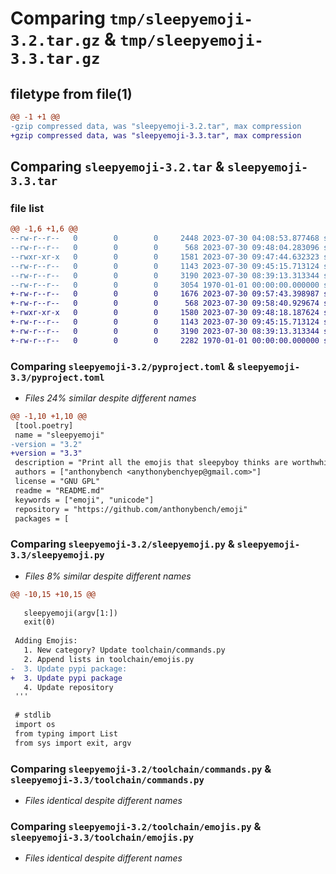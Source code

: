# Comparing `tmp/sleepyemoji-3.2.tar.gz` & `tmp/sleepyemoji-3.3.tar.gz`

## filetype from file(1)

```diff
@@ -1 +1 @@
-gzip compressed data, was "sleepyemoji-3.2.tar", max compression
+gzip compressed data, was "sleepyemoji-3.3.tar", max compression
```

## Comparing `sleepyemoji-3.2.tar` & `sleepyemoji-3.3.tar`

### file list

```diff
@@ -1,6 +1,6 @@
--rw-r--r--   0        0        0     2448 2023-07-30 04:08:53.877468 sleepyemoji-3.2/README.md
--rw-r--r--   0        0        0      568 2023-07-30 09:48:04.283096 sleepyemoji-3.2/pyproject.toml
--rwxr-xr-x   0        0        0     1581 2023-07-30 09:47:44.632323 sleepyemoji-3.2/sleepyemoji.py
--rw-r--r--   0        0        0     1143 2023-07-30 09:45:15.713124 sleepyemoji-3.2/toolchain/commands.py
--rw-r--r--   0        0        0     3190 2023-07-30 08:39:13.313344 sleepyemoji-3.2/toolchain/emojis.py
--rw-r--r--   0        0        0     3054 1970-01-01 00:00:00.000000 sleepyemoji-3.2/PKG-INFO
+-rw-r--r--   0        0        0     1676 2023-07-30 09:57:43.398987 sleepyemoji-3.3/README.md
+-rw-r--r--   0        0        0      568 2023-07-30 09:58:40.929674 sleepyemoji-3.3/pyproject.toml
+-rwxr-xr-x   0        0        0     1580 2023-07-30 09:48:18.187624 sleepyemoji-3.3/sleepyemoji.py
+-rw-r--r--   0        0        0     1143 2023-07-30 09:45:15.713124 sleepyemoji-3.3/toolchain/commands.py
+-rw-r--r--   0        0        0     3190 2023-07-30 08:39:13.313344 sleepyemoji-3.3/toolchain/emojis.py
+-rw-r--r--   0        0        0     2282 1970-01-01 00:00:00.000000 sleepyemoji-3.3/PKG-INFO
```

### Comparing `sleepyemoji-3.2/pyproject.toml` & `sleepyemoji-3.3/pyproject.toml`

 * *Files 24% similar despite different names*

```diff
@@ -1,10 +1,10 @@
 [tool.poetry]
 name = "sleepyemoji"
-version = "3.2"
+version = "3.3"
 description = "Print all the emojis that sleepyboy thinks are worthwhile!"
 authors = ["anthonybench <anythonybenchyep@gmail.com>"]
 license = "GNU GPL"
 readme = "README.md"
 keywords = ["emoji", "unicode"]
 repository = "https://github.com/anthonybench/emoji"
 packages = [
```

### Comparing `sleepyemoji-3.2/sleepyemoji.py` & `sleepyemoji-3.3/sleepyemoji.py`

 * *Files 8% similar despite different names*

```diff
@@ -10,15 +10,15 @@
 
   sleepyemoji(argv[1:])
   exit(0)
 
 Adding Emojis:
   1. New category? Update toolchain/commands.py
   2. Append lists in toolchain/emojis.py
-  3. Update pypi package:
+  3. Update pypi package
   4. Update repository
 '''
 
 # stdlib
 import os
 from typing import List
 from sys import exit, argv
```

### Comparing `sleepyemoji-3.2/toolchain/commands.py` & `sleepyemoji-3.3/toolchain/commands.py`

 * *Files identical despite different names*

### Comparing `sleepyemoji-3.2/toolchain/emojis.py` & `sleepyemoji-3.3/toolchain/emojis.py`

 * *Files identical despite different names*

